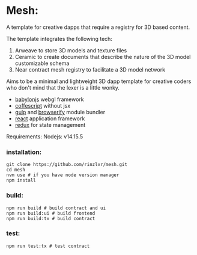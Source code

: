 # Mesh:

A template for creative dapps that require a registry for 3D based content. 

The template integrates the following tech:
1. Arweave to store 3D models and texture files
2. Ceramic to create documents that describe the nature of the 3D model
customizable schema
3. Near contract mesh registry to facilitate a 3D model network

Aims to be a minimal and lightweight 3D dapp template for creative coders
who don't mind that the lexer is a little wonky. 

- [babylonjs](https://www.babylonjs.com/) webgl framework
- [coffescript](https://coffeescript.org/) without jsx
- [gulp](https://gulpjs.com/) and [browserify](https://browserify.org/) module bundler 
- [react](reactjs.org/) application framework
- [redux](https://redux.js.org/) for state management 


Requirements:
Nodejs: v14.15.5

### installation:
```
git clone https://github.com/rinzlxr/mesh.git
cd mesh
nvm use # if you have node version manager
npm install
```

### build:
```
npm run build # build contract and ui
npm run build:ui # build frontend
npm run build:tx # build contract
```

### test:
```
npm run test:tx # test contract
```
